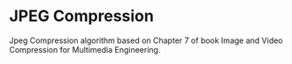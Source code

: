 # JPEG Compression

Jpeg Compression algorithm based on Chapter 7 of book Image and Video Compression for Multimedia Engineering.
